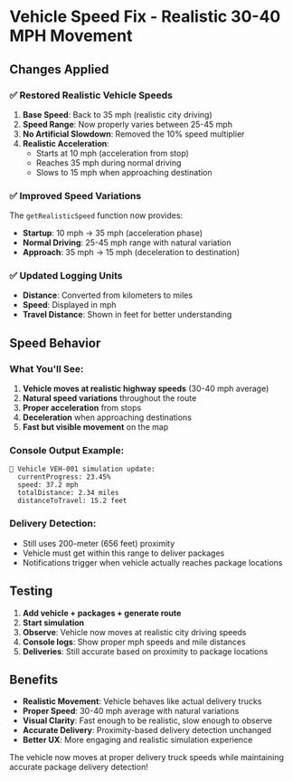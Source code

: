 # Vehicle Speed Fix - Realistic 30-40 MPH Movement

## Changes Applied

### ✅ **Restored Realistic Vehicle Speeds**

1. **Base Speed**: Back to 35 mph (realistic city driving)
2. **Speed Range**: Now properly varies between 25-45 mph
3. **No Artificial Slowdown**: Removed the 10% speed multiplier
4. **Realistic Acceleration**:
   - Starts at 10 mph (acceleration from stop)
   - Reaches 35 mph during normal driving
   - Slows to 15 mph when approaching destination

### ✅ **Improved Speed Variations**

The `getRealisticSpeed` function now provides:

- **Startup**: 10 mph → 35 mph (acceleration phase)
- **Normal Driving**: 25-45 mph range with natural variation
- **Approach**: 35 mph → 15 mph (deceleration to destination)

### ✅ **Updated Logging Units**

- **Distance**: Converted from kilometers to miles
- **Speed**: Displayed in mph
- **Travel Distance**: Shown in feet for better understanding

## Speed Behavior

### **What You'll See:**
1. **Vehicle moves at realistic highway speeds** (30-40 mph average)
2. **Natural speed variations** throughout the route
3. **Proper acceleration** from stops
4. **Deceleration** when approaching destinations
5. **Fast but visible movement** on the map

### **Console Output Example:**
```
🚚 Vehicle VEH-001 simulation update:
  currentProgress: 23.45%
  speed: 37.2 mph
  totalDistance: 2.34 miles
  distanceToTravel: 15.2 feet
```

### **Delivery Detection:**
- Still uses 200-meter (656 feet) proximity
- Vehicle must get within this range to deliver packages
- Notifications trigger when vehicle actually reaches package locations

## Testing

1. **Add vehicle + packages + generate route**
2. **Start simulation**
3. **Observe**: Vehicle now moves at realistic city driving speeds
4. **Console logs**: Show proper mph speeds and mile distances
5. **Deliveries**: Still accurate based on proximity to package locations

## Benefits

- **Realistic Movement**: Vehicle behaves like actual delivery trucks
- **Proper Speed**: 30-40 mph average with natural variations
- **Visual Clarity**: Fast enough to be realistic, slow enough to observe
- **Accurate Delivery**: Proximity-based delivery detection unchanged
- **Better UX**: More engaging and realistic simulation experience

The vehicle now moves at proper delivery truck speeds while maintaining accurate package delivery detection!
